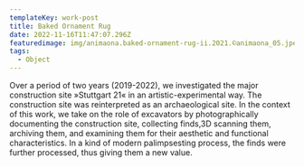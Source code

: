 ```yaml
---
templateKey: work-post
title: Baked Ornament Rug
date: 2022-11-16T11:47:07.296Z
featuredimage: img/animaona.baked-ornament-rug-ii.2021.©animaona_05.jpeg
tags:
  - Object
---
```

Over a period of two years (2019-2022), we investigated the major construction site »Stuttgart 21« in an artistic-experimental way. The construction site was reinterpreted as an archaeological site. In the context of this work, we take on the role of excavators by photographically documenting the construction site, collecting finds,3D scanning them, archiving them, and examining them for their aesthetic and functional characteristics. In a kind of modern palimpsesting process, the finds were further processed, thus giving them a new value.